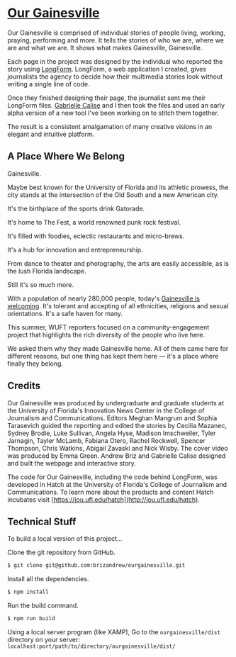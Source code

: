 # [Our Gainesville](https://www.wuft.org/projects/ourgainesville/)

Our Gainesville is comprised of individual stories of people living, working, praying, performing and more. It tells the stories of who we are, where we are and what we are. It shows what makes Gainesville, Gainesville.

Each page in the project was designed by the individual who reported the story using [LongForm](http://andrewbriz.com/?p=longform). LongForm, a web application I created, gives journalists the agency to decide how their multimedia stories look without writing a single line of code.

Once they finished designing their page, the journalist sent me their LongForm files. [Gabrielle Calise](https://github.com/gabriellecalise) and I then took the files and used an early alpha version of a new tool I've been working on to stitch them together.

The result is a consistent amalgamation of many creative visions in an elegant and intuitive platform.

## A Place Where We Belong

Gainesville.

Maybe best known for the University of Florida and its athletic prowess, the city stands at the intersection of the Old South and a new American city.  

It's the birthplace of the sports drink Gatorade.

It's home to The Fest, a world renowned punk rock festival.

It's filled with foodies, eclectic restaurants and micro-brews.

It's a hub for innovation and entrepreneurship.

From dance to theater and photography, the arts are easily accessible, as is the lush Florida landscape.

Still it's so much more.

With a population of nearly 280,000 people, today's [Gainesville is welcoming](https://www.wuft.org/news/2016/11/15/gainesville-open-to-all-mayor-says-after-elections/). It's tolerant and accepting of all ethnicities, religions and sexual orientations. It's a safe haven for many.

This summer, WUFT reporters focused on a community-engagement project that highlights the rich diversity of the people who live here.

We asked them why they made Gainesville home. All of them came here for different reasons, but one thing has kept them here — it's a place where finally they belong.

## Credits
Our Gainesville was produced by undergraduate and graduate students at the University of Florida's Innovation News Center in the College of Journalism and Communications. Editors Meghan Mangrum and Sophia Tarasevich guided the reporting and edited the stories by Cecilia Mazanec, Sydney Brodie, Luke Sullivan, Angela Hyse, Madison Imschweiler, Tyler Jarnagin, Tayler McLamb, Fabiana Otero, Rachel Rockwell, Spencer Thompson, Chris Watkins, Abigail Zavaski and Nick Wisby. The cover video was produced by Emma Green. Andrew Briz and Gabrielle Calise designed and built the webpage and interactive story.

The code for Our Gainesville, including the code behind LongForm, was developed in Hatch at the University of Florida's College of Journalism and Communications. To learn more about the products and content Hatch incubates visit [https://jou.ufl.edu/hatch](http://jou.ufl.edu/hatch).

## Technical Stuff
To build a local version of this project...

Clone the git repository from GitHub.
```bash
$ git clone git@github.com:brizandrew/ourgainesville.git
```

Install all the dependencies.
```bash
$ npm install
```

Run the build command.
```bash
$ npm run build
```

Using a local server program (like XAMP), Go to the `ourgainesville/dist` directory on your server:
`localhost:port/path/to/directory/ourgainesville/dist/`
